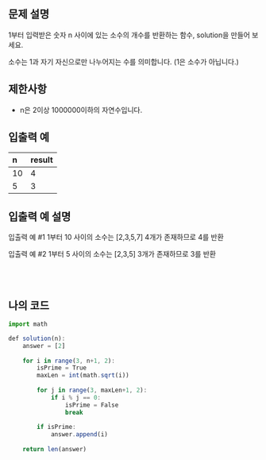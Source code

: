 ## 문제 설명

1부터 입력받은 숫자 n 사이에 있는 소수의 개수를 반환하는 함수, solution을 만들어 보세요.

소수는 1과 자기 자신으로만 나누어지는 수를 의미합니다.
(1은 소수가 아닙니다.)

## 제한사항

* n은 2이상 1000000이하의 자연수입니다.

## 입출력 예

|n|result|
|:------|:---|
|10|4|
|5|3|

## 입출력 예 설명

입출력 예 #1
1부터 10 사이의 소수는 [2,3,5,7] 4개가 존재하므로 4를 반환

입출력 예 #2
1부터 5 사이의 소수는 [2,3,5] 3개가 존재하므로 3를 반환

<br/>
<br/>

## 나의 코드

```js
import math

def solution(n):
    answer = [2]
    
    for i in range(3, n+1, 2):
        isPrime = True
        maxLen = int(math.sqrt(i))
        
        for j in range(3, maxLen+1, 2):
            if i % j == 0:
                isPrime = False
                break
                
        if isPrime:
            answer.append(i)
    
    return len(answer)
```


